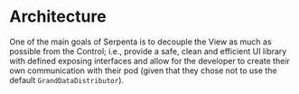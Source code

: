 # Architecture

One of the main goals of Serpenta is to decouple the View as much as possible from the Control; i.e., provide a safe, 
clean and efficient UI library with defined exposing interfaces and allow for the developer to create their own 
communication with their pod (given that they chose not to use the default `GrandDataDistributor`). 